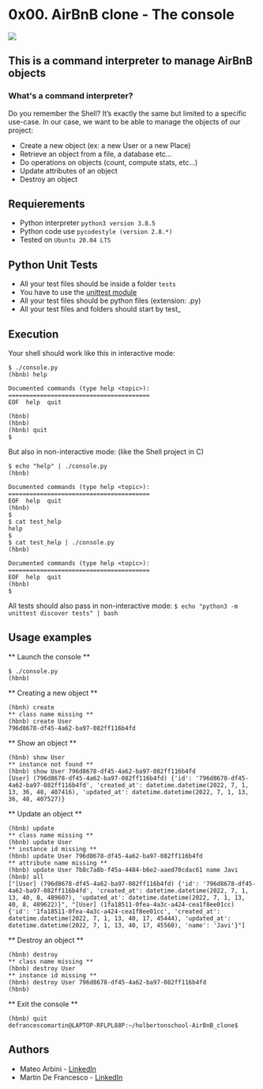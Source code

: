 # 0x00. AirBnB clone - The console #
<img src="https://user-images.githubusercontent.com/69850751/175876062-f252cc1b-bd44-46b3-9ddb-a7692b2eede4.png" />

## This is a command interpreter to manage AirBnB objects 
### What's a command interpreter?
Do you remember the Shell? It’s exactly the same but limited to a specific use-case. In our case, we want to be able to manage the objects of our project:
* Create a new object (ex: a new User or a new Place)
* Retrieve an object from a file, a database etc…
* Do operations on objects (count, compute stats, etc…)
* Update attributes of an object
* Destroy an object

## Requierements
* Python interpreter `python3 version 3.8.5`
* Python code use `pycodestyle (version 2.8.*)`
* Tested on `Ubuntu 20.04 LTS`

## Python Unit Tests
* All your test files should be inside a folder `tests`
* You have to use the [unittest module](https://docs.python.org/3.4/library/unittest.html#module-unittest)
* All your test files should be python files (extension: .py)
* All your test files and folders should start by test_

## Execution
Your shell should work like this in interactive mode:
```
$ ./console.py
(hbnb) help

Documented commands (type help <topic>):
========================================
EOF  help  quit

(hbnb) 
(hbnb) 
(hbnb) quit
$
```
But also in non-interactive mode: (like the Shell project in C)
```
$ echo "help" | ./console.py
(hbnb)

Documented commands (type help <topic>):
========================================
EOF  help  quit
(hbnb) 
$
$ cat test_help
help
$
$ cat test_help | ./console.py
(hbnb)

Documented commands (type help <topic>):
========================================
EOF  help  quit
(hbnb) 
$
```

All tests should also pass in non-interactive mode: `$ echo "python3 -m unittest discover tests" | bash`

## Usage examples
** Launch the console **
```
$ ./console.py
(hbnb) 
```

** Creating a new object **
```
(hbnh) create
** class name missing **
(hbnb) create User
796d8678-df45-4a62-ba97-082ff116b4fd
```

** Show an object **
```
(hbnb) show User
** instance not found **
(hbnb) show User 796d8678-df45-4a62-ba97-082ff116b4fd
[User] (796d8678-df45-4a62-ba97-082ff116b4fd) {'id': '796d8678-df45-4a62-ba97-082ff116b4fd', 'created_at': datetime.datetime(2022, 7, 1, 13, 36, 48, 407416), 'updated_at': datetime.datetime(2022, 7, 1, 13, 36, 48, 407527)}
```

** Update an object **
```
(hbnb) update
** class name missing **
(hbnb) update User
** instance id missing **
(hbnb) update User 796d8678-df45-4a62-ba97-082ff116b4fd
** attribute name missing **
(hbnb) update User 7b8c7a8b-f45a-4484-b6e2-aaed70cdac61 name Javi
(hbnb) all
["[User] (796d8678-df45-4a62-ba97-082ff116b4fd) {'id': '796d8678-df45-4a62-ba97-082ff116b4fd', 'created_at': datetime.datetime(2022, 7, 1, 13, 40, 8, 489607), 'updated_at': datetime.datetime(2022, 7, 1, 13, 40, 8, 489622)}", "[User] (1fa18511-0fea-4a3c-a424-cea1f8ee01cc) {'id': '1fa18511-0fea-4a3c-a424-cea1f8ee01cc', 'created_at': datetime.datetime(2022, 7, 1, 13, 40, 17, 45444), 'updated_at': datetime.datetime(2022, 7, 1, 13, 40, 17, 45560), 'name': 'Javi'}"]
```

** Destroy an object **
```
(hbnb) destroy
** class name missing **
(hbnb) destroy User
** instance id missing **
(hbnb) destroy User 796d8678-df45-4a62-ba97-082ff116b4fd
(hbnb)
```

** Exit the console **
```
(hbnb) quit
defrancescomartin@LAPTOP-RFLPL88P:~/holbertonschool-AirBnB_clone$
```

## Authors
* Mateo Arbini - [LinkedIn](https://www.linkedin.com/in/mateo-arbini-1493691a8/)
* Martin De Francesco - [LinkedIn](https://www.linkedin.com/in/martin-de-francesco-ivagnes-640a181b3/)
